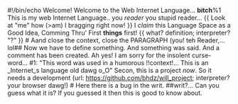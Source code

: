 
#!/bin/echo Welcome! Welcome to the Web Internet Language... **bitch**%1 This is my web Internet Language.. you *reader* you stupid reader... {{ Look at "me" how (>am) I bragging right now! }} I _claim_ this Language Space as a Good Idea, Comming Thru' First **things** first! {{ what? definition; interpreter? "?" }} # Aand close the context, close the PARAGRAPH (you! teh Reader,... lol## Now we have to define something. And something was said. And a comment has been created. Ah yes! I am sorry for the insolent curse-word... #1: "This word was used in a humorous !!context!... This is an _Internet_s language old dawg o_O" Secon, this is a project _now_. So it needs a development (url: https://github.com/bhdz/will_project; interpreter? your browser dawg!) # Here there is a bug in the writ. ##writ?... Can you guess what it is? If you guessed it then this is good to know about.
